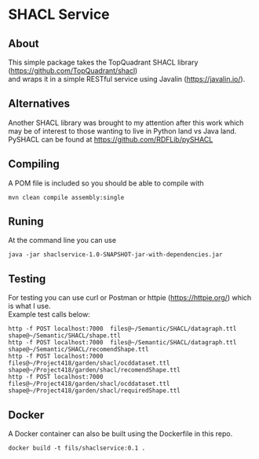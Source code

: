 # SHACL Service

## About
This simple package takes the TopQuadrant SHACL library (https://github.com/TopQuadrant/shacl)  
 and wraps it in a simple RESTful service using Javalin (https://javalin.io/).   

## Alternatives
Another SHACL library was brought to my attention after this work which may be of interest to 
those wanting to live in Python land vs Java land.  PySHACL can be found at
https://github.com/RDFLib/pySHACL 

## Compiling

A POM file is included so you should be able to compile with

```
mvn clean compile assembly:single
```


## Runing

At the command line you can use 

```
java -jar shaclservice-1.0-SNAPSHOT-jar-with-dependencies.jar
```


## Testing

For testing you can use curl or Postman or httpie (https://httpie.org/) which is what I use.  
Example test calls below:

```
http -f POST localhost:7000  files@~/Semantic/SHACL/datagraph.ttl shape@~/Semantic/SHACL/shape.ttl 
http -f POST localhost:7000  files@~/Semantic/SHACL/datagraph.ttl shape@~/Semantic/SHACL/recomendShape.ttl 
http -f POST localhost:7000  files@~/Project418/garden/shacl/ocddataset.ttl  shape@~/Project418/garden/shacl/recomendShape.ttl 
http -f POST localhost:7000  files@~/Project418/garden/shacl/ocddataset.ttl  shape@~/Project418/garden/shacl/requiredShape.ttl 
```

## Docker

A Docker container can also be built using the Dockerfile in this repo.  

```
docker build -t fils/shaclservice:0.1 .
```

